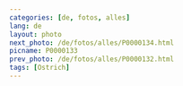 ```yaml
---
categories: [de, fotos, alles]
lang: de
layout: photo
next_photo: /de/fotos/alles/P0000134.html
picname: P0000133
prev_photo: /de/fotos/alles/P0000132.html
tags: [Ostrich]
---
```

